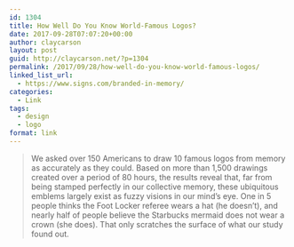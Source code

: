 ```yaml
---
id: 1304
title: How Well Do You Know World-Famous Logos?
date: 2017-09-28T07:07:20+00:00
author: claycarson
layout: post
guid: http://claycarson.net/?p=1304
permalink: /2017/09/28/how-well-do-you-know-world-famous-logos/
linked_list_url:
  - https://www.signs.com/branded-in-memory/
categories:
  - Link
tags:
  - design
  - logo
format: link
---
```

> We asked over 150 Americans to draw 10 famous logos from memory as accurately as they could. Based on more than 1,500 drawings created over a period of 80 hours, the results reveal that, far from being stamped perfectly in our collective memory, these ubiquitous emblems largely exist as fuzzy visions in our mind&#8217;s eye. One in 5 people thinks the Foot Locker referee wears a hat (he doesn&#8217;t), and nearly half of people believe the Starbucks mermaid does not wear a crown (she does). That only scratches the surface of what our study found out.